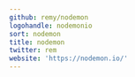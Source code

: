 ```yaml
---
github: remy/nodemon
logohandle: nodemonio
sort: nodemon
title: nodemon
twitter: rem
website: 'https://nodemon.io/'
---
```


